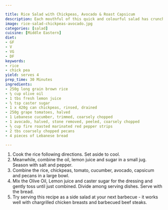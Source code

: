 ```yaml
---

title: Rice Salad with Chickpeas, Avocado & Roast Capsicum
description: Each mouthful of this quick and colourful salad has crunchy pecans, sweet roast capsicum and healthy brown rice.
image: rice-salad-chickpeas-avocado.jpg
categories: [salad]
cuisine: [Middle Eastern]
diet:
- GF
- V
- VG
- DF
keywords:
- rice
- chick pea
yield: serves 4
prep_time: 30 Minutes
ingredients:
- 250g long grain brown rice
- ¼ cup olive oil
- 1 tbs fresh lemon juice
- ½ tsp caster sugar
- 1 x 420g can chickpeas, rinsed, drained
- 250g grape tomatoes, halved
- 1 Lebanese cucumber, trimmed, coarsely chopped
- 1 avocado, halved, stone removed, peeled, coarsely chopped
- ½ cup fire roasted marinated red pepper strips
- 2 tbs coarsely chopped pecans
- 4 pieces of Lebanese bread

---
```


1. Cook the rice following directions. Set aside to cool.
2. Meanwhile, combine the oil, lemon juice and sugar in a small jug. Season with salt and pepper.
3. Combine the rice, chickpeas, tomato, cucumber, avocado, capsicum and pecans in a large bowl.
4. Mix the Olive Oil, Lemon juice and caster sugar for the dressing and gently toss until just combined. Divide among serving dishes. Serve with the bread.
5. Try serving this recipe as a side salad at your next barbecue - it works well with chargrilled chicken breasts and barbecued beef steaks.
